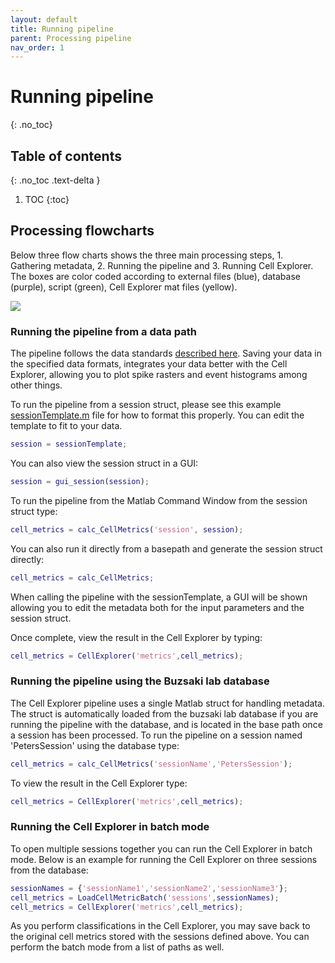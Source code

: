 ```yaml
---
layout: default
title: Running pipeline
parent: Processing pipeline
nav_order: 1
---
```

# Running pipeline
{: .no_toc}
## Table of contents
{: .no_toc .text-delta }

1. TOC
{:toc}

## Processing flowcharts
Below three flow charts shows the three main processing steps, 1. Gathering metadata, 2. Running the pipeline and 3. Running Cell Explorer. The boxes are color coded according to external files (blue), database (purple), script (green), Cell Explorer mat files (yellow).

![](https://buzsakilab.com/wp/wp-content/uploads/2020/02/AlgorithmFlowchart-1.png)

### Running the pipeline from a data path
The pipeline follows the data standards [described here]({{"/pipeline/data-structure-and-format/"|absolute_url}}). Saving your data in the specified data formats, integrates your data better with the Cell Explorer, allowing you to plot spike rasters and event histograms among other things.

To run the pipeline from a session struct, please see this example
[sessionTemplate.m](https://github.com/petersenpeter/Cell-Explorer/blob/master/calc_CellMetrics/sessionTemplate.m) file for how to format this properly. You can edit the template to fit to your data.
```m
session = sessionTemplate;
```
You can also view the session struct in a GUI:
```m
session = gui_session(session);
```

To run the pipeline from the Matlab Command Window from the session struct type:
```m
cell_metrics = calc_CellMetrics('session', session);
```
You can also run it directly from a basepath and generate the session struct directly:
```m
cell_metrics = calc_CellMetrics;
```
When calling the pipeline with the sessionTemplate, a GUI will be shown allowing you to edit the metadata both for the input parameters and the session struct. 

Once complete, view the result in the Cell Explorer by typing:
```m
cell_metrics = CellExplorer('metrics',cell_metrics);
```

### Running the pipeline using the Buzsaki lab database
The Cell Explorer pipeline uses a single Matlab struct for handling metadata. The struct is automatically loaded from the buzsaki lab database if you are running the pipeline with the database, and is located in the base path once a session has been processed. To run the pipeline on a session named 'PetersSession' using the database type:
```m
cell_metrics = calc_CellMetrics('sessionName','PetersSession');
```
To view the result in the Cell Explorer type:
```m
cell_metrics = CellExplorer('metrics',cell_metrics);
```
### Running the Cell Explorer in batch mode
To open multiple sessions together you can run the Cell Explorer in batch mode. Below is an example for running the Cell Explorer on three sessions from the database:

```m
sessionNames = {'sessionName1','sessionName2','sessionName3'};
cell_metrics = LoadCellMetricBatch('sessions',sessionNames);
cell_metrics = CellExplorer('metrics',cell_metrics);
```
As you perform classifications in the Cell Explorer, you may save back to the original cell metrics stored with the sessions defined above. You can perform the batch mode from a list of paths as well.
